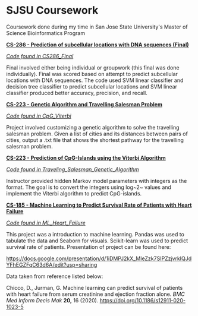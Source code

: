 # SJSU Coursework

Coursework done during my time in San Jose State University's Master of Science Bioinformatics Program

**<u>CS-286 - Prediction of subcellular locations with DNA sequences (Final)</u>**

[*Code found in CS286_Final*](https://github.com/tommytn97/SJSU_Coursework/blob/main/CS285_Final/TommyNguyen_CS286_final_submitted.ipynb)

Final involved either being individual or groupwork (this final was done individually). Final was scored based on attempt to predict subcellular locations with DNA sequences. The code used SVM linear classifier and decision tree classifier to predict subcellular locations and SVM linear classifier produced better accuracy, precision, and recall. 

**<u>CS-223 - Genetic Algorithm and Travelling Salesman Problem</u>**

[*Code found in CpG_Viterbi*](https://github.com/tommytn97/SJSU_Projects/blob/main/CpG_Viterbi/HidenMarkov.py)

Project involved customizing a genetic algorithm to solve the travelling salesman problem. Given a list of cities and its distances between pairs of cities, output a .txt file that shows the shortest pathway for the travelling salesman problem. 

**<u>CS-223 - Prediction of CpG-Islands using the Viterbi Algorithm</u>**

[*Code found in Traveling_Salesman_Genetic_Algorithm*](https://github.com/tommytn97/SJSU_Projects/blob/main/Traveling_Salesman_Genetic_Algorithm/TommyNguyen_GS_TS.py)

Instructor provided hidden Markov model parameters with integers as the format. The goal is to convert the integers using log~2~ values and implement the  Viterbi algorithm to predict CpG-islands. 

**<u>CS-185 - Machine Learning to Predict Survival Rate of Patients with Heart Failure</u>**

[*Code found in ML_Heart_Failure*](https://github.com/tommytn97/SJSU_Projects/blob/main/ML_Heart_Failure/TommyNguyen_CS185_Project.ipynb)

This project was a introduction to machine learning. Pandas was used to tabulate the data and Seaborn for visuals. Scikit-learn was used to predict survival rate of patients. Presentation of project can be found here:

https://docs.google.com/presentation/d/1iDMPJ2kX_MleZzk7SIPZzjvrkIQJdYFhEGZFqC63d6A/edit?usp=sharing

Data taken from reference listed below:

Chicco, D., Jurman, G. Machine learning can predict survival of patients with heart failure from serum creatinine and ejection fraction alone. *BMC Med Inform Decis Mak* **20,** 16 (2020). https://doi.org/10.1186/s12911-020-1023-5
